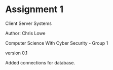 # Assignment 1
Client Server Systems 

Author: Chris Lowe

Computer Science With Cyber Security - Group 1

version 0.1

Added connections for database. 